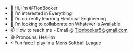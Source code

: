 - 👋 Hi, I’m @TionBooker
- 👀 I’m interested in Everything
- 🌱 I’m currently learning Electrical Engineering
- 💞️ I’m looking to collaborate on Whatever is Available
- 📫 How to reach me - Email @ Tionbooker5@gmail.com
- 😄 Pronouns: He/Him
- ⚡ Fun fact: I play In a Mens Softball League

<!---
TionBooker/TionBooker is a ✨ special ✨ repository because its `README.md` (this file) appears on your GitHub profile.
You can click the Preview link to take a look at your changes.
--->
